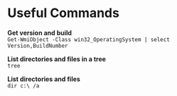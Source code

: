 # Useful Commands
**Get version and build**    
`Get-WmiObject -Class win32_OperatingSystem | select Version,BuildNumber`

**List directories and files in a tree**  
`tree`

**List directories and files**  
`dir c:\ /a`
